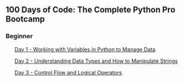 ## 100 Days of Code: The Complete Python Pro Bootcamp
### Beginner

<ul>
 
 [Day 1 - Working with Variables in Python to Manage Data](https://github.com/TaylorSTW/100DaysOfCodding/blob/master/Projects/Day1_Project_%20Band%20Name%20Generator.py)

 [Day 2 - Understanding Data Types and How to Manipulate Strings](https://github.com/TaylorSTW/100DaysOfCodding/blob/master/Projects/Day_2_Project_%20Tip%20Calculator.py)

 [Day 3 -  Control Flow and Logical Operators]()
 
</ul>